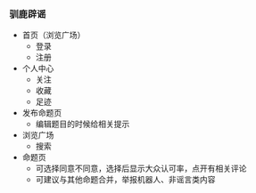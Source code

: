 ### 驯鹿辟谣

+ 首页（浏览广场）
  + 登录
  + 注册
+ 个人中心
  + 关注
  + 收藏
  + 足迹
+ 发布命题页
  + 编辑题目的时候给相关提示
+ 浏览广场
  + 搜索
+ 命题页
  + 可选择同意不同意，选择后显示大众认可率，点开有相关评论
  + 可建议与其他命题合并，举报机器人、非谣言类内容